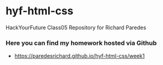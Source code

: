 # hyf-html-css
HackYourFuture Class05 Repository for Richard Paredes

### Here you can find my homework hosted via Github 
- https://paredesrichard.github.io/hyf-html-css/week1


